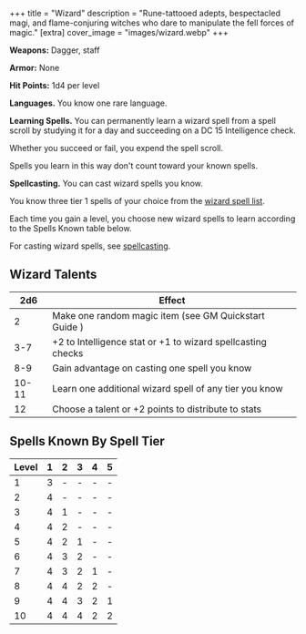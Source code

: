 +++
title = "Wizard"
description = "Rune-tattooed adepts, bespectacled magi, and flame-conjuring witches who dare to manipulate the fell forces of magic."
[extra] 
cover_image = "images/wizard.webp"
+++

**Weapons:** Dagger, staff

**Armor:** None

**Hit Points:** 1d4 per level

**Languages.** You know one rare language.

**Learning Spells.** You can permanently learn a wizard spell from a spell
scroll by studying it for a day and succeeding on a DC 15 Intelligence check.

Whether you succeed or fail, you expend the spell scroll.

Spells you learn in this way don't count toward your known spells.

**Spellcasting.** You can cast wizard spells you know.

You know three tier 1 spells of your choice from the
[wizard spell list](@/rules/wizard_spells.md).

Each time you gain a level, you choose new wizard spells to learn according to
the Spells Known table below.

For casting wizard spells, see [spellcasting](@/rules/spellcasting.md).

## Wizard Talents

| 2d6   | Effect                                                      |
| ----- | ----------------------------------------------------------- |
| 2     | Make one random magic item (see GM Quickstart Guide )       |
| 3-7   | +2 to Intelligence stat or +1 to wizard spellcasting checks |
| 8-9   | Gain advantage on casting one spell you know                |
| 10-11 | Learn one additional wizard spell of any tier you know      |
| 12    | Choose a talent or +2 points to distribute to stats         |

## Spells Known By Spell Tier

| Level | 1   | 2   | 3   | 4   | 5   |
| ----- | --- | --- | --- | --- | --- |
| 1     | 3   | -   | -   | -   | -   |
| 2     | 4   | -   | -   | -   | -   |
| 3     | 4   | 1   | -   | -   | -   |
| 4     | 4   | 2   | -   | -   | -   |
| 5     | 4   | 2   | 1   | -   | -   |
| 6     | 4   | 3   | 2   | -   | -   |
| 7     | 4   | 3   | 2   | 1   | -   |
| 8     | 4   | 4   | 2   | 2   | -   |
| 9     | 4   | 4   | 3   | 2   | 1   |
| 10    | 4   | 4   | 4   | 2   | 2   |
